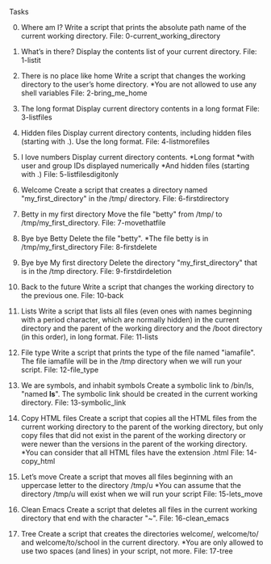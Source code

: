 Tasks

0. Where am I?
Write a script that prints the absolute path name of the current working directory.
File: 0-current_working_directory

1. What’s in there?
Display the contents list of your current directory.
File: 1-listit

2. There is no place like home
Write a script that changes the working directory to the user’s home directory.
*You are not allowed to use any shell variables
File: 2-bring_me_home

3. The long format
Display current directory contents in a long format
File: 3-listfiles

4. Hidden files
Display current directory contents, including hidden files (starting with .). Use the long format.
File: 4-listmorefiles

5. I love numbers
Display current directory contents.
*Long format
*with user and group IDs displayed numerically
*And hidden files (starting with .)
File: 5-listfilesdigitonly

6. Welcome
Create a script that creates a directory named "my_first_directory" in the /tmp/ directory.
File: 6-firstdirectory

7. Betty in my first directory
Move the file "betty" from /tmp/ to /tmp/my_first_directory.
File: 7-movethatfile

8. Bye bye Betty
Delete the file "betty".
*The file betty is in /tmp/my_first_directory
File: 8-firstdelete

9. Bye bye My first directory
Delete the directory "my_first_directory" that is in the /tmp directory.
File: 9-firstdirdeletion

10. Back to the future
Write a script that changes the working directory to the previous one.
File: 10-back

11. Lists
Write a script that lists all files (even ones with names beginning with a period character, which are normally hidden) in the current directory and the parent of the working directory and the /boot directory (in this order), in long format.
File: 11-lists

12. File type
Write a script that prints the type of the file named "iamafile". The file iamafile will be in the /tmp directory when we will run your script.
File: 12-file_type

13. We are symbols, and inhabit symbols
Create a symbolic link to /bin/ls, "named __ls__". The symbolic link should be created in the current working directory.
File: 13-symbolic_link

14. Copy HTML files
Create a script that copies all the HTML files from the current working directory to the parent of the working directory, but only copy files that did not exist in the parent of the working directory or were newer than the versions in the parent of the working directory.
*You can consider that all HTML files have the extension .html
File: 14-copy_html

15. Let’s move
Create a script that moves all files beginning with an uppercase letter to the directory /tmp/u
*You can assume that the directory /tmp/u will exist when we will run your script
File: 15-lets_move

16. Clean Emacs
Create a script that deletes all files in the current working directory that end with the character "~".
File: 16-clean_emacs

17. Tree
Create a script that creates the directories welcome/, welcome/to/ and welcome/to/school in the current directory.
*You are only allowed to use two spaces (and lines) in your script, not more.
File: 17-tree